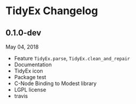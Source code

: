 # TidyEx Changelog

## 0.1.0-dev

May 04, 2018

- Feature `TidyEx.parse`, `TidyEx.clean_and_repair`
- Documentation
- TidyEx icon
- Package test
- C-Node Binding to Modest library
- LGPL license
- travis